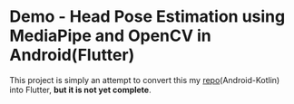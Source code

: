 # Demo - Head Pose Estimation using MediaPipe and OpenCV in Android(Flutter)
This project is simply an attempt to convert this my [repo](https://github.com/tan264/Head-Pose-Estimation)(Android-Kotlin) into Flutter, **but it is not yet complete**.
